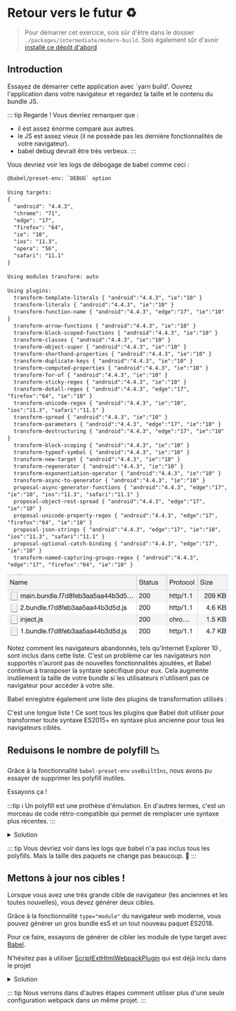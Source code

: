 # Retour vers le futur :recycle:

> Pour démarrer cet exercice, sois sûr d'être dans le dossier `./packages/intermediate/modern-build`.
> Sois également sûr d'avoir [installé ce dépôt d'abord](../README.md#install)

## Introduction

Essayez de démarrer cette application avec `yarn build'.
Ouvrez l'application dans votre navigateur et regardez la taille et le contenu du bundle JS.

::: tip Regarde !
Vous devriez remarquer que :

- il est assez énorme comparé aux autres.
- le JS est assez vieux (il ne possède pas les dernière fonctionnalités de votre navigateur).
- babel debug devrait être très verbeux.
  :::

Vous devriez voir les logs de débogage de babel comme ceci :

```txt{9}
@babel/preset-env: `DEBUG` option

Using targets:
{
  "android": "4.4.3",
  "chrome": "71",
  "edge": "17",
  "firefox": "64",
  "ie": "10",
  "ios": "11.3",
  "opera": "56",
  "safari": "11.1"
}

Using modules transform: auto

Using plugins:
  transform-template-literals { "android":"4.4.3", "ie":"10" }
  transform-literals { "android":"4.4.3", "ie":"10" }
  transform-function-name { "android":"4.4.3", "edge":"17", "ie":"10" }
  transform-arrow-functions { "android":"4.4.3", "ie":"10" }
  transform-block-scoped-functions { "android":"4.4.3", "ie":"10" }
  transform-classes { "android":"4.4.3", "ie":"10" }
  transform-object-super { "android":"4.4.3", "ie":"10" }
  transform-shorthand-properties { "android":"4.4.3", "ie":"10" }
  transform-duplicate-keys { "android":"4.4.3", "ie":"10" }
  transform-computed-properties { "android":"4.4.3", "ie":"10" }
  transform-for-of { "android":"4.4.3", "ie":"10" }
  transform-sticky-regex { "android":"4.4.3", "ie":"10" }
  transform-dotall-regex { "android":"4.4.3", "edge":"17", "firefox":"64", "ie":"10" }
  transform-unicode-regex { "android":"4.4.3", "ie":"10", "ios":"11.3", "safari":"11.1" }
  transform-spread { "android":"4.4.3", "ie":"10" }
  transform-parameters { "android":"4.4.3", "edge":"17", "ie":"10" }
  transform-destructuring { "android":"4.4.3", "edge":"17", "ie":"10" }
  transform-block-scoping { "android":"4.4.3", "ie":"10" }
  transform-typeof-symbol { "android":"4.4.3", "ie":"10" }
  transform-new-target { "android":"4.4.3", "ie":"10" }
  transform-regenerator { "android":"4.4.3", "ie":"10" }
  transform-exponentiation-operator { "android":"4.4.3", "ie":"10" }
  transform-async-to-generator { "android":"4.4.3", "ie":"10" }
  proposal-async-generator-functions { "android":"4.4.3", "edge":"17", "ie":"10", "ios":"11.3", "safari":"11.1" }
  proposal-object-rest-spread { "android":"4.4.3", "edge":"17", "ie":"10" }
  proposal-unicode-property-regex { "android":"4.4.3", "edge":"17", "firefox":"64", "ie":"10" }
  proposal-json-strings { "android":"4.4.3", "edge":"17", "ie":"10", "ios":"11.3", "safari":"11.1" }
  proposal-optional-catch-binding { "android":"4.4.3", "edge":"17", "ie":"10" }
  transform-named-capturing-groups-regex { "android":"4.4.3", "edge":"17", "firefox":"64", "ie":"10" }
```

![build size](../img/build.png)

Notez comment les navigateurs abandonnés, tels qu'Internet Explorer 10 , sont inclus dans cette liste.
C'est un problème car les navigateurs non supportés n'auront pas de nouvelles fonctionnalités ajoutées, et Babel continue à transposer la syntaxe spécifique pour eux.
Cela augmente inutilement la taille de votre bundle si les utilisateurs n'utilisent pas ce navigateur pour accéder à votre site.

Babel enregistre également une liste des plugins de transformation utilisés :

C'est une longue liste ! Ce sont tous les plugins que Babel doit utiliser pour transformer toute syntaxe ES2015+ en syntaxe plus ancienne pour tous les navigateurs ciblés.

## Reduisons le nombre de polyfill :chart_with_downwards_trend:

Grâce à la fonctionnalité `babel-preset-env` `useBuiltIns`, nous avons pu essayer de supprimer les polyfill inutiles.

Essayons ça !

:::tip
:information_source: Un polyfill est une prothèse d'émulation.
En d'autres termes, c'est un morceau de code rétro-compatible qui permet de remplacer une syntaxe plus récentes.
:::

<details>
<summary>Solution</summary>

```json{7}
{
  "presets": [
    [
      "@babel/preset-env",
      {
        "targets": "last 2 versions",
        "useBuiltIns": "usage",
        "debug": true
      }
    ]
  ],
  "plugins": ["@babel/plugin-syntax-dynamic-import"]
}
```

</details>

::: tip
Vous devriez voir dans les logs que babel n'a pas inclus tous les polyfills. Mais la taille des paquets ne change pas beaucoup. :tada:
:::

## Mettons à jour nos cibles !

Lorsque vous avez une très grande cible de navigateur (les anciennes et les toutes nouvelles), vous devez générer deux cibles.

Grâce à la fonctionnalité `type="module"` du navigateur web moderne, vous pouvez générer un gros bundle es5 et un tout nouveau paquet ES2018.

Pour ce faire, essayons de générer de cibler les module de type target avec [Babel](https://babeljs.io/docs/en/babel-preset-env#targetsesmodules).

N'hésitez pas à utiliser [ScriptExtHtmlWebpackPlugin](https://github.com/numical/script-ext-html-webpack-plugin) qui est déjà inclu dans le projet

<details>
<summary>Solution</summary>

```json{6-8}
{
  "presets": [
    [
      "@babel/preset-env",
      {
        "targets": {
          "esmodules": true
        },
        "useBuiltIns": "usage",
        "debug": true
      }
    ]
  ],
  "plugins": ["@babel/plugin-syntax-dynamic-import"]
}
```

```js{5,15,53-62}
const path = require("path");
const HtmlWebpackPlugin = require("html-webpack-plugin");
const CleanWebpackPlugin = require("clean-webpack-plugin");
const VueLoaderPlugin = require("vue-loader/lib/plugin");
const ScriptExtHtmlWebpackPlugin = require("script-ext-html-webpack-plugin");

module.exports = {
  mode: "production",
  entry: "./src/main.js", // The source module of our dependency graph
  devServer: {
    contentBase: "./dist"
  },
  output: {
    // Configuration of what we tell webpack to generate (here, a ./dist/main.js file)
    filename: "[name].bundle.[hash].mjs",
    path: path.resolve(__dirname, "dist")
  },
  module: {
    rules: [
      {
        test: /\.js$/,
        exclude: /node_modules/,
        loader: "babel-loader"
      },
      {
        test: /\.jpg$/,
        use: [
          {
            loader: "file-loader",
            options: {
              outputPath: "assets",
              publicPath: "assets"
            }
          }
        ]
      },
      {
        test: /\.(sass|css)$/,
        use: ["style-loader", "css-loader", "sass-loader"]
      },
      {
        test: /\.vue$/,
        use: "vue-loader"
      }
    ]
  },
  plugins: [
    new VueLoaderPlugin(),
    new CleanWebpackPlugin("dist"),
    new HtmlWebpackPlugin({
      template: "./src/index.html"
    }),
    new ScriptExtHtmlWebpackPlugin({
      module: /\.mjs$/,
      custom: [
        {
          test: /\.js$/,
          attribute: "nomodule",
          value: ""
        }
      ]
    })
  ]
};
```

</details>

::: tip
Nous verrons dans d'autres étapes comment utiliser plus d'une seule configuration webpack dans un même projet.
:::
